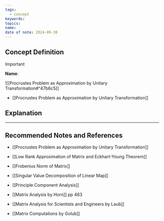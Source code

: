 ```yaml
---
tags:
  - concept
keywords: 
topics: 
name: 
date of note: 2024-09-30
---
```


## Concept Definition

>[!important]
>**Name**: 


![[Procrustes Problem as Approximation by Unitary Transformation#^47b6c5]]


- [[Procrustes Problem as Approximation by Unitary Transformation]]
## Explanation





-----------
##  Recommended Notes and References


- [[Procrustes Problem as Approximation by Unitary Transformation]]
- [[Low Rank Approximation of Matrix and Eckhart-Young Theorem]]
- [[Frobenius Norm of Matrix]]

- [[Singular Value Decomposition of Linear Map]]
- [[Principle Component Analysis]]


- [[Matrix Analysis by Horn]] pp 463
- [[Matrix Analysis for Scientists and Engineers by Laub]]
- [[Matrix Computations by Golub]]